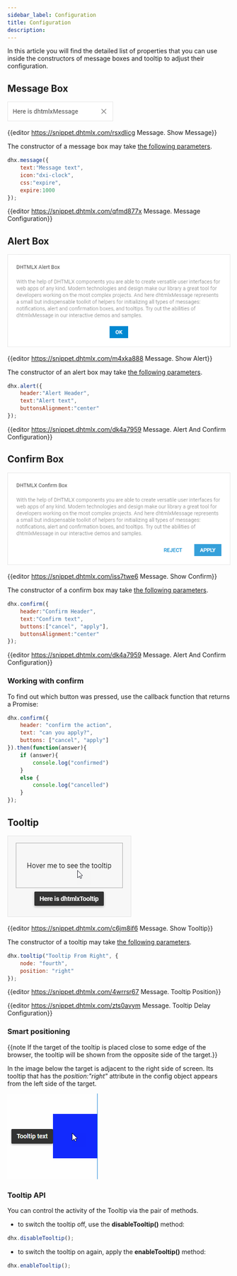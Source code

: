```yaml
---
sidebar_label: Configuration
title: Configuration
description: 
---          
```


In this article you will find the detailed list of properties that you can use inside the constructors of message boxes and tooltip to adjust their configuration.

## Message Box

![](../assets/message/show_message.png)

{{editor	https://snippet.dhtmlx.com/rsxdlicg	Message. Show Message}}

The constructor of a message box may take [the following parameters](message/api/api_message_properties.md).

~~~js
dhx.message({
    text:"Message text", 
    icon:"dxi-clock", 
    css:"expire", 
    expire:1000
});
~~~

{{editor	https://snippet.dhtmlx.com/qfmd877x	Message. Message Configuration}}

## Alert Box

![](../assets/message/show_alert.png)

{{editor	https://snippet.dhtmlx.com/m4xka888	Message. Show Alert}}

The constructor of an alert box may take [the following parameters](message/api/api_message_properties.md#alert-box).

~~~js
dhx.alert({
    header:"Alert Header",
    text:"Alert text",
    buttonsAlignment:"center"
});
~~~

{{editor	 https://snippet.dhtmlx.com/dk4a7959	Message. Alert And Confirm Configuration}}

## Confirm Box

![](../assets/message/show_confirm.png)

{{editor	https://snippet.dhtmlx.com/iss7twe6	Message. Show Confirm}}

The constructor of a confirm box may take [the following parameters](message/api/api_message_properties.md#confirm-box).

~~~js
dhx.confirm({
    header:"Confirm Header",
    text:"Confirm text",
    buttons:["cancel", "apply"],
    buttonsAlignment:"center"
});
~~~

{{editor	 https://snippet.dhtmlx.com/dk4a7959	Message. Alert And Confirm Configuration}}

### Working with confirm

To find out which button was pressed, use the callback function that returns a Promise:

~~~js
dhx.confirm({
	header: "confirm the action",
	text: "can you apply?",
	buttons: ["cancel", "apply"]
}).then(function(answer){
	if (answer){
		console.log("confirmed")
	}
	else {
		console.log("cancelled")
	}
});
~~~

## Tooltip

![](../assets/message/show_tooltip.png)

{{editor	https://snippet.dhtmlx.com/c6jm8if6	Message. Show Tooltip}}

The constructor of a tooltip may take [the following parameters](message/api/api_message_properties.md#tooltip).
~~~js
dhx.tooltip("Tooltip From Right", {
	node: "fourth", 
    position: "right"
});
~~~

{{editor	https://snippet.dhtmlx.com/4wrrsr67	Message. Tooltip Position}}

{{editor	https://snippet.dhtmlx.com/zts0avym	Message. Tooltip Delay Configuration}}

### Smart positioning

{{note If the target of the tooltip is placed close to some edge of the browser, the tooltip will be shown from the opposite side of the target.}}

In the image below the target is adjacent to the right side of screen. Its tooltip that has the *position:"right"* attribute in the config object appears from the left side of the target.

![Smart positioning](../assets/message/smart_tooltip.png)


### Tooltip API

You can control the activity of the Tooltip via the pair of methods.

- to switch the tooltip off, use the **disableTooltip()** method:

~~~js
dhx.disableTooltip();
~~~

- to switch the tooltip on again, apply the **enableTooltip()** method:

~~~js
dhx.enableTooltip();
~~~

